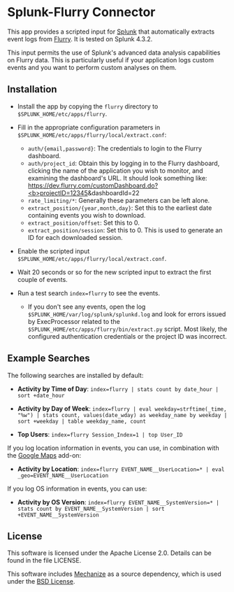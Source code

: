 # Splunk-Flurry Connector

This app provides a scripted input for [Splunk](http://www.splunk.com/) that automatically extracts event logs from [Flurry](http://www.flurry.com/). It is tested on Splunk 4.3.2.

This input permits the use of Splunk's advanced data analysis capabilities on Flurry data. This is particularly useful if your application logs custom events and you want to perform custom analyses on them.


## Installation

* Install the app by copying the `flurry` directory to `$SPLUNK_HOME/etc/apps/flurry`.

* Fill in the appropriate configuration parameters in `$SPLUNK_HOME/etc/apps/flurry/local/extract.conf`:

  * `auth/{email,password}`: The credentials to login to the Flurry dashboard.
  * `auth/project_id`: Obtain this by logging in to the Flurry dashboard, clicking the name of the application you wish to monitor, and examining the dashboard's URL. It should look something like: https://dev.flurry.com/customDashboard.do?<b>projectID=<u>12345</u></b>&dashboardId=22
  * `rate_limiting/*`: Generally these parameters can be left alone.
  * `extract_position/{year,month,day}`: Set this to the earliest date containing events you wish to download.
  * `extract_position/offset`: Set this to 0.
  * `extract_position/session`: Set this to 0. This is used to generate an ID for each downloaded session.

* Enable the scripted input `$SPLUNK_HOME/etc/apps/flurry/local/extract.conf`.

* Wait 20 seconds or so for the new scripted input to extract the first couple of events.

* Run a test search `index=flurry` to see the events.

  * If you don't see any events, open the log `$SPLUNK_HOME/var/log/splunk/splunkd.log` and look for errors issued by ExecProcessor related to the `$SPLUNK_HOME/etc/apps/flurry/bin/extract.py` script. Most likely, the configured authentication credentials or the project ID was incorrect.


## Example Searches

The following searches are installed by default:

* **Activity by Time of Day**:
  `index=flurry | stats count by date_hour | sort +date_hour`

* **Activity by Day of Week**:
  `index=flurry | eval weekday=strftime(_time, "%w") | stats count, values(date_wday) as weekday_name by weekday | sort +weekday | table weekday_name, count`

* **Top Users**:
  `index=flurry Session_Index=1 | top User_ID`

If you log location information in events, you can use, in combination with the [Google Maps](http://splunk-base.splunk.com/apps/22365/google-maps) add-on:

* **Activity by Location**:
  `index=flurry EVENT_NAME__UserLocation=* | eval _geo=EVENT_NAME__UserLocation`

If you log OS information in events, you can use:

* **Activity by OS Version**:
  `index=flurry EVENT_NAME__SystemVersion=* | stats count by EVENT_NAME__SystemVersion | sort +EVENT_NAME__SystemVersion`


## License

This software is licensed under the Apache License 2.0.
Details can be found in the file LICENSE.

This software includes [Mechanize](http://wwwsearch.sourceforge.net/mechanize/) as a source dependency, which is used under the [BSD License](http://www.opensource.org/licenses/bsd-license.php).
